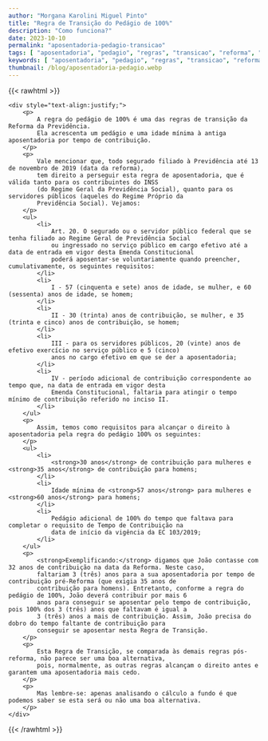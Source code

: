 ```yaml
---
author: "Morgana Karolini Miguel Pinto"
title: "Regra de Transição do Pedágio de 100%"
description: "Como funciona?"
date: 2023-10-10
permalink: "aposentadoria-pedagio-transicao"
tags: [ "aposentadoria", "pedagio", "regras", "transicao", "reforma", "advogado" ]
keywords: [ "aposentadoria", "pedagio", "regras", "transicao", "reforma", "advogado" ]
thumbnail: /blog/aposentadoria-pedagio.webp
---
```


{{< rawhtml >}}

    <div style="text-align:justify;">
        <p>
            A regra do pedágio de 100% é uma das regras de transição da Reforma da Previdência. 
            Ela acrescenta um pedágio e uma idade mínima à antiga aposentadoria por tempo de contribuição.
        </p>
        <p>
            Vale mencionar que, todo segurado filiado à Previdência até 13 de novembro de 2019 (data da reforma), 
            tem direito a perseguir esta regra de aposentadoria, que é válida tanto para os contribuintes do INSS 
            (do Regime Geral da Previdência Social), quanto para os servidores públicos (aqueles do Regime Próprio da 
            Previdência Social). Vejamos:
        </p>
        <ul>
            <li>
                Art. 20. O segurado ou o servidor público federal que se tenha filiado ao Regime Geral de Previdência Social 
                ou ingressado no serviço público em cargo efetivo até a data de entrada em vigor desta Emenda Constitucional 
                poderá aposentar-se voluntariamente quando preencher, cumulativamente, os seguintes requisitos:
            </li>
            <li>
                I - 57 (cinquenta e sete) anos de idade, se mulher, e 60 (sessenta) anos de idade, se homem;
            </li>
            <li>
                II - 30 (trinta) anos de contribuição, se mulher, e 35 (trinta e cinco) anos de contribuição, se homem;
            </li>
            <li>
                III - para os servidores públicos, 20 (vinte) anos de efetivo exercício no serviço público e 5 (cinco) 
                anos no cargo efetivo em que se der a aposentadoria;
            </li>
            <li>
                IV - período adicional de contribuição correspondente ao tempo que, na data de entrada em vigor desta 
                Emenda Constitucional, faltaria para atingir o tempo mínimo de contribuição referido no inciso II.
            </li>
        </ul>
        <p>
            Assim, temos como requisitos para alcançar o direito à aposentadoria pela regra do pedágio 100% os seguintes:
        </p>
        <ul>
            <li>
                <strong>30 anos</strong> de contribuição para mulheres e <strong>35 anos</strong> de contribuição para homens;
            </li>
            <li>
                Idade mínima de <strong>57 anos</strong> para mulheres e <strong>60 anos</strong> para homens;
            </li>
            <li>
                Pedágio adicional de 100% do tempo que faltava para completar o requisito de Tempo de Contribuição na 
                data de início da vigência da EC 103/2019;
            </li>
        </ul>
        <p>
            <strong>Exemplificando:</strong> digamos que João contasse com 32 anos de contribuição na data da Reforma. Neste caso, 
            faltariam 3 (três) anos para a sua aposentadoria por tempo de contribuição pré-Reforma (que exigia 35 anos de 
            contribuição para homens). Entretanto, conforme a regra do pedágio de 100%, João deverá contribuir por mais 6 
            anos para conseguir se aposentar pelo tempo de contribuição, pois 100% dos 3 (três) anos que faltavam é igual a 
            3 (três) anos a mais de contribuição. Assim, João precisa do dobro do tempo faltante de contribuição para 
            conseguir se aposentar nesta Regra de Transição. 
        </p>
        <p>
            Esta Regra de Transição, se comparada às demais regras pós-reforma, não parece ser uma boa alternativa, 
            pois, normalmente, as outras regras alcançam o direito antes e garantem uma aposentadoria mais cedo.
        </p>
        <p>
            Mas lembre-se: apenas analisando o cálculo a fundo é que podemos saber se esta será ou não uma boa alternativa.
        </p>
    </div>

{{< /rawhtml >}}

